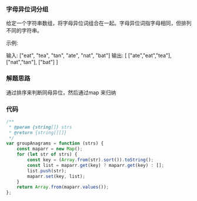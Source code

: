### 字母异位词分组

给定一个字符串数组，将字母异位词组合在一起。字母异位词指字母相同，但排列不同的字符串。

示例:

输入: ["eat", "tea", "tan", "ate", "nat", "bat"]
输出:
[
  ["ate","eat","tea"],
  ["nat","tan"],
  ["bat"]
]


### 解题思路

通过排序来判断同母异位，然后通过map 来归纳

### 代码

```javascript
/**
 * @param {string[]} strs
 * @return {string[][]}
 */
var groupAnagrams = function (strs) {
    const maparr = new Map();
    for (let str of strs) {
        const key = (Array.from(str).sort()).toString();
        const list = maparr.get(key) ? maparr.get(key) : [];
        list.push(str);
        maparr.set(key, list);
    }
    return Array.from(maparr.values());
};
```